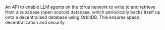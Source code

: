 An API to enable LLM agents on the torus network to write to and retrieve from a supabase (open source) database, which periodically backs itself up onto a decentralised database using OrbitDB. This ensures speed, decentralization and security.
